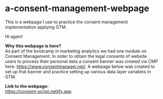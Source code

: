 # a-consent-management-webpage
This is a webpage I use to practice the consent management implementation applying GTM.

Hi again!

<b>Why this webpage is here?</b></br>
As part of the bootcamp in marketing analytics we had one module on Consent Management. In order to obtain the legal consents of website users to process their personal data a consent banner was created via CMP here: https://www.consentmanager.net/. A webpage below was created to set up that banner and practice setting up various  data layer variables in GTM.

<b>Link to the webpage:</b></br>
https://consent-script.netlify.app


